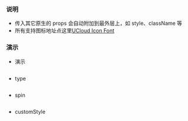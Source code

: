 ### 说明

*   传入其它原生的 props 会自动附加到最外层上，如 style、className 等
*   所有支持图标地址点这里[UCloud Icon Font](https://console-font.pre.ucloudadmin.com/)

### 演示

*   演示

```js {"codepath": "icon.jsx", "props": {"className": "editor_transparent"}}
```

*   type

```js {"codepath": "type.jsx"}
```

*   spin

```js {"codepath": "spin.jsx"}
```

*   customStyle

```js {"codepath": "customStyle.jsx"}
```
